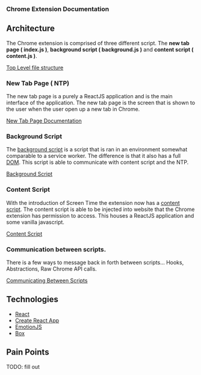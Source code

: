 ### Chrome Extension Documentation

## Architecture

The Chrome extension is comprised of three different script. The **new tab page ( index.js )**, **background script ( background.js )** and **content script ( content.js )**.

[Top Level file structure](./file-structure.md)

### New Tab Page ( NTP)

The new tab page is a purely a ReactJS application and is the main interface of the application. The new tab page is the screen that is shown to the user when the user open up a new tab in Chrome.

[New Tab Page Documentation](./new-tab-page.md)

### Background Script

The [background script](https://developer.chrome.com/extensions/background_pages) is a script that is ran in an environment somewhat comparable to a service worker. The difference is that it also has a full [DOM](https://www.w3.org/TR/WD-DOM/introduction.html). This script is able to communicate with content script and the NTP.

[Background Script](./background-script.md)

### Content Script

With the introduction of Screen Time the extension now has a [content script](https://developer.chrome.com/extensions/content_scripts). The content script is able to be injected into website that the Chrome extension has permission to access. This houses a ReactJS application and some vanilla javascript.

[Content Script](./content-script.md)

### Communication between scripts.

There is a few ways to message back in forth between scripts... Hooks, Abstractions, Raw Chrome API calls.

[Communicating Between Scripts](./messaging.md)

## Technologies

- [React](https://github.com/facebook/react)
- [Create React App](https://github.com/facebook/create-react-app)
- [EmotionJS](https://emotion.sh/docs/)
- [Box](https://github.com/mujo-code/box)

## Pain Points

TODO: fill out
